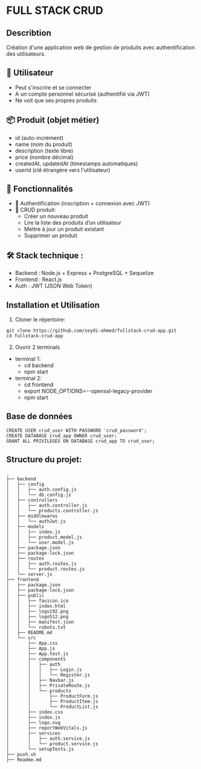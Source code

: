 # FULL STACK CRUD

## Describtion
Création d'une application web de gestion de produits avec authentification des utilisateurs.

## 🧑 Utilisateur
- Peut s'inscrire et se connecter
- A un compte personnel sécurisé (authentifié via JWT)
- Ne voit que ses propres produits

## 📦 Produit (objet métier)
- id (auto-incrément)
- name (nom du produit)
- description (texte libre)
- price (nombre décimal)
- createdAt, updatedAt (timestamps automatiques)
- userId (clé étrangère vers l'utilisateur)

## 🔧 Fonctionnalités
- 🔐 Authentification (inscription + connexion avec JWT)
- 📝 CRUD produit:
    - Créer un nouveau produit
    - Lire la liste des produits d’un utilisateur
    - Mettre à jour un produit existant
    - Supprimer un produit

## 🛠️ Stack technique :
- Backend : Node.js + Express + PostgreSQL + Sequelize
- Frontend : React.js
- Auth : JWT (JSON Web Token)

## Installation et Utilisation
1) Cloner le répertoire:
```
git clone https://github.com/seydi-ahmed/fullstack-crud-app.git
cd fullstack-crud-app
```
2) Ouvrir 2 terminals
- terminal 1:
    - cd backend
    - npm start
- terminal 2:
    - cd frontend
    - export NODE_OPTIONS=--openssl-legacy-provider
    - npm start


## Base de données
```
CREATE USER crud_user WITH PASSWORD 'crud_password';
CREATE DATABASE crud_app OWNER crud_user;
GRANT ALL PRIVILEGES ON DATABASE crud_app TO crud_user;
```

## Structure du projet:
```
.
├── backend
│   ├── config
│   │   ├── auth.config.js
│   │   └── db.config.js
│   ├── controllers
│   │   ├── auth.controller.js
│   │   └── products.controller.js
│   ├── middlewares
│   │   └── authJwt.js
│   ├── models
│   │   ├── index.js
│   │   ├── product.model.js
│   │   └── user.model.js
│   ├── package.json
│   ├── package-lock.json
│   ├── routes
│   │   ├── auth.routes.js
│   │   └── product.routes.js
│   └── server.js
├── frontend
│   ├── package.json
│   ├── package-lock.json
│   ├── public
│   │   ├── favicon.ico
│   │   ├── index.html
│   │   ├── logo192.png
│   │   ├── logo512.png
│   │   ├── manifest.json
│   │   └── robots.txt
│   ├── README.md
│   └── src
│       ├── App.css
│       ├── App.js
│       ├── App.test.js
│       ├── components
│       │   ├── auth
│       │   │   ├── Login.js
│       │   │   └── Register.js
│       │   ├── Navbar.js
│       │   ├── PrivateRoute.js
│       │   └── products
│       │       ├── ProductForm.js
│       │       ├── ProductItem.js
│       │       └── ProductList.js
│       ├── index.css
│       ├── index.js
│       ├── logo.svg
│       ├── reportWebVitals.js
│       ├── services
│       │   ├── auth.service.js
│       │   └── product.service.js
│       └── setupTests.js
├── push.sh
├── Readme.md
```